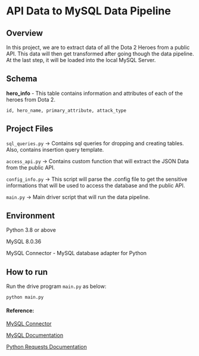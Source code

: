 # API Data to MySQL Data Pipeline

## **Overview**

In this project, we are to extract data of all the Dota 2 Heroes from a public API. This data will then get transformed after going though the data pipeline. At the last step, it will be loaded into the local MySQL Server.

## Schema

**hero_info** - This table contains information and attributes of each of the heroes from Dota 2.

```
id, hero_name, primary_attribute, attack_type
```

## Project Files

```sql_queries.py``` -> Contains sql queries for dropping and creating tables. Also, contains insertion query template.

```access_api.py``` -> Contains custom function that will extract the JSON Data from the public API.

```config_info.py``` -> This script will parse the .config file to get the sensitive informations that will be used to access the database and the public API.

```main.py``` -> Main driver script that will run the data pipeline.

## Environment 
Python 3.8 or above

MySQL 8.0.36

MySQL Connector - MySQL database adapter for Python


## How to run

Run the drive program ```main.py``` as below:
```
python main.py
``` 


#### Reference: 
[MySQL Connector](https://dev.mysql.com/doc/connector-python/en/)

[MySQL Documentation](https://dev.mysql.com/doc/)

[Python Requests Documentation](https://requests.readthedocs.io/en/latest/)
